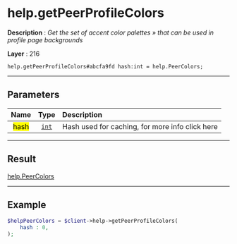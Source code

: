# help.getPeerProfileColors

**Description** : *Get the set of accent color palettes &raquo; that can be used in profile page backgrounds*

**Layer** : 216

```tl
help.getPeerProfileColors#abcfa9fd hash:int = help.PeerColors;
```

---

## Parameters

| Name | Type | Description |
| :---: | :---: | :--- |
| <mark>hash</mark> | [`int`](type/int) | Hash used for caching, for more info click here |

---

## Result

[help.PeerColors](type/help.PeerColors)

---

## Example

```php
$helpPeerColors = $client->help->getPeerProfileColors(
	hash : 0,
);
```
